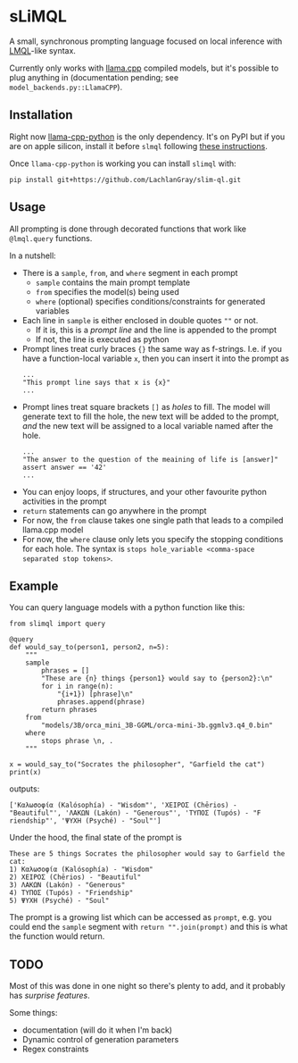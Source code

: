 # sLiMQL
A small, synchronous prompting language focused on local inference with [LMQL](https://github.com/eth-sri/lmql/tree/main)-like syntax.

Currently only works with [llama.cpp](https://github.com/ggerganov/llama.cpp) compiled models, but it's possible to plug anything in (documentation pending; see `model_backends.py::LlamaCPP`).

## Installation
Right now [llama-cpp-python](https://llama-cpp-python.readthedocs.io/en/latest/) is the only dependency. It's on PyPI but if you are on apple silicon, install it before `slmql` following [these instructions](https://llama-cpp-python.readthedocs.io/en/latest/install/macos/).

Once `llama-cpp-python` is working you can install `slimql` with:
```
pip install git+https://github.com/LachlanGray/slim-ql.git
```

## Usage
All prompting is done through decorated functions that work like `@lmql.query` functions.

In a nutshell:
- There is a `sample`, `from`, and `where` segment in each prompt
    - `sample` contains the main prompt template
    - `from` specifies the model(s) being used
    - `where` (optional) specifies conditions/constraints for generated variables
- Each line in `sample` is either enclosed in double quotes `""` or not. 
    - If it is, this is a *prompt line* and the line is appended to the prompt
    - If not, the line is executed as python
- Prompt lines treat curly braces `{}` the same way as f-strings. I.e. if you have a function-local variable `x`, then you can insert it into the prompt as
    ```
    ...
    "This prompt line says that x is {x}"
    ...
    ```
- Prompt lines treat square brackets `[]` as *holes* to fill. The model will generate text to fill the hole, the new text will be added to the prompt, *and* the new text will be assigned to a local variable named after the hole.
    ```
    ...
    "The answer to the question of the meaining of life is [answer]"
    assert answer == '42'
    ...
    ```
- You can enjoy loops, if structures, and your other favourite python activities in the prompt
- `return` statements can go anywhere in the prompt
- For now, the `from` clause takes one single path that leads to a compiled llama.cpp model
- For now, the `where` clause only lets you specify the stopping conditions for each hole. The syntax is `stops hole_variable <comma-space separated stop tokens>`.


## Example
You can query language models with a python function like this:
```
from slimql import query

@query
def would_say_to(person1, person2, n=5):
    """
    sample
        phrases = []
        "These are {n} things {person1} would say to {person2}:\n"
        for i in range(n):
            "{i+1}) [phrase]\n"
            phrases.append(phrase)
        return phrases
    from
        "models/3B/orca_mini_3B-GGML/orca-mini-3b.ggmlv3.q4_0.bin"
    where
        stops phrase \n, .
    """

x = would_say_to("Socrates the philosopher", "Garfield the cat")
print(x)
```

outputs:
```
['Καλωσοφία (Kalósophía) - "Wisdom"', 'ΧΕΙΡΟΣ (Chērios) - "Beautiful"', 'ΛΑΚΩΝ (Lakón) - "Generous"', 'ΤΥΠΟΣ (Tupós) - "F
riendship"', 'ΨΥΧΗ (Psyché) - "Soul"']
```

Under the hood, the final state of the prompt is
```
These are 5 things Socrates the philosopher would say to Garfield the cat:
1) Καλωσοφία (Kalósophía) - "Wisdom"
2) ΧΕΙΡΟΣ (Chērios) - "Beautiful"
3) ΛΑΚΩΝ (Lakón) - "Generous"
4) ΤΥΠΟΣ (Tupós) - "Friendship"
5) ΨΥΧΗ (Psyché) - "Soul"
```

The prompt is a growing list which can be accessed as `prompt`, e.g. you could end the `sample` segment with `return "".join(prompt)` and this is what the function would return.


## TODO
Most of this was done in one night so there's plenty to add, and it probably has *surprise features*.

Some things:
- documentation (will do it when I'm back)
- Dynamic control of generation parameters
- Regex constraints
